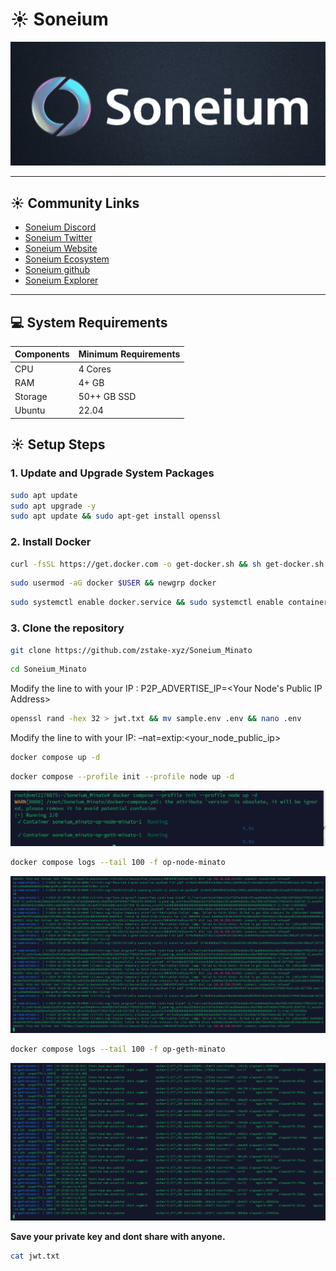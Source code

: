 # ☀️ Soneium

![Soneium Image](https://raw.githubusercontent.com/xhinis/soneium-Minato/refs/heads/main/Soneium.png)

---

## ☀️ Community Links

- [Soneium Discord](https://discord.gg/soneium)
- [Soneium Twitter](https://x.com/soneium)
- [Soneium Website](https://soneium.org/)
- [Soneium Ecosystem](https://soneium.org/en/ecosystem/)
- [Soneium github](https://github.com/Soneium)
- [Soneium Explorer](https://explorer-testnet.soneium.org/)

---

## 💻 System Requirements

| Components  | Minimum Requirements |
|-------------|----------------------|
| CPU         | 4 Cores               |
| RAM         | 4+ GB                 |
| Storage     | 50++ GB SSD            |
| Ubuntu      | 22.04         |



## ☀️ Setup Steps

### 1. Update and Upgrade System Packages

```bash
sudo apt update
sudo apt upgrade -y
sudo apt update && sudo apt-get install openssl

```

### 2. Install Docker

```bash
curl -fsSL https://get.docker.com -o get-docker.sh && sh get-docker.sh

```

```bash
sudo usermod -aG docker $USER && newgrp docker

```
```bash
sudo systemctl enable docker.service && sudo systemctl enable containerd.service

```



### 3. Clone the repository


```bash
git clone https://github.com/zstake-xyz/Soneium_Minato

```


```bash
cd Soneium_Minato

```

Modify the line to with your IP : P2P_ADVERTISE_IP=<Your Node's Public IP Address>

```bash
openssl rand -hex 32 > jwt.txt && mv sample.env .env && nano .env
```


Modify the line to with your IP: –nat=extip:<your_node_public_ip> 

```bash
docker compose up -d
```


```bash
docker compose --profile init --profile node up -d
```


![Docker Image](https://raw.githubusercontent.com/xhinis/soneium-Minato/refs/heads/main/docker.png)

```bash
docker compose logs --tail 100 -f op-node-minato

```
![node](https://raw.githubusercontent.com/xhinis/soneium-Minato/refs/heads/main/node.png)


```bash
docker compose logs --tail 100 -f op-geth-minato

```
![geth](https://raw.githubusercontent.com/xhinis/soneium-Minato/refs/heads/main/geth.png)


**Save your private key and dont share with anyone.**

```bash
cat jwt.txt 

```




